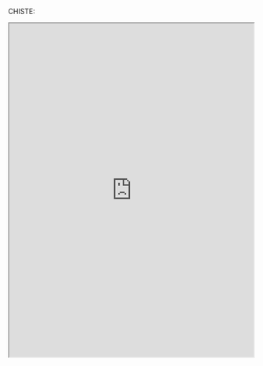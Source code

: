 CHISTE:


 <iframe src="https://www.codesters.com/embed/v1/preview/02e1286a9823417eaeb70db976a45352/" height="680" width="500"></iframe>

